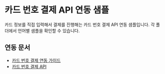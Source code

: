 # 카드 번호 결제 API 연동 샘플

카드 정보를 직접 입력해서 결제를 진행해는 카드 번호 결제 API 연동 샘플입니다. 각 폴더에서 언어별 샘플을 확인할 수 있습니다.

## 연동 문서

- [카드 번호 결제 연동 가이드](https://docs.tosspayments.com/guides/apis/key-in)
- [카드 번호 결제 API](https://docs.tosspayments.com/reference#카드-번호-결제)

